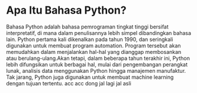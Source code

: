 # Apa Itu Bahasa Python?

Bahasa Python adalah bahasa pemrograman tingkat tinggi bersifat interpretatif, di mana dalam penulisannya lebih simpel dibandingkan bahasa lain. Python pertama kali dikenalkan pada tahun 1990, dan seringkali digunakan untuk membuat program automation. Program tersebut akan memudahkan dalam menjalankan hal-hal yang dianggap membosankan atau berulang-ulang.Akan tetapi, dalam beberapa tahun terakhir ini, Python lebih difungsikan untuk berbagai hal, mulai dari pengembangan perangkat lunak, analisis data menggunakan Python hingga manajemen manufaktur. Tak jarang, Python juga digunakan untuk membuat machine learning dengan tujuan tertentu.
acc
acc dong jal lagi jal asli 
